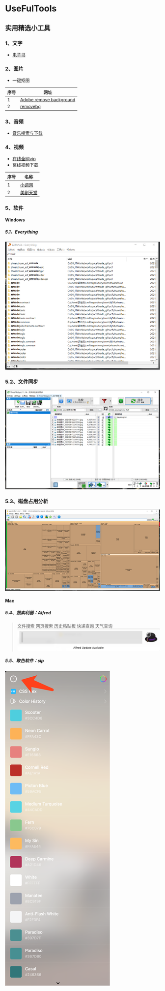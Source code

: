 # UseFulTools
## 实用精选小工具

### 1、文字
- [电子书](https://github.com/guoshijie/UseFulTools/blob/main/01-txt/%E7%94%B5%E5%AD%90%E4%B9%A6.md)

### 2、图片
- 一键抠图

序号 | 网址
--- | ---
1|[Adobe remove background](https://www.adobe.com/express/feature/image/transparent-background)
2|[removebg](https://www.remove.bg/zh/upload)

### 3、音频
- [音乐搜索与下载](https://github.com/guoshijie/UseFulTools/blob/main/03-audio/%E9%9F%B3%E4%B9%90%E6%90%9C%E7%B4%A2%E8%A7%A3%E5%86%B3%E6%96%B9%E6%A1%88.png)

### 4、视频
- [在线全网vip](https://github.com/guoshijie/UseFulTools/blob/main/04-video/video.md)
- 离线视频下载

序号 | 名称
--- | --- 
1|[小调网](http://www.xiaopian.com/)
2|[美剧天堂](https://www.meijutt.tv/)

### 5、软件
#### Windows
##### 5.1、Everything
![](https://github.com/guoshijie/UseFulTools/blob/main/05-saftware/windows/Everything.PNG)
### 5.2、文件同步
![](https://github.com/guoshijie/UseFulTools/blob/main/05-saftware/windows/FreeFileSync.PNG)
### 5.3、磁盘占用分析
![](https://github.com/guoshijie/UseFulTools/blob/main/05-saftware/windows/SpaceSniffer.PNG)

#### Mac
##### 5.4、搜索利器：Alfred
> 文件搜索
> 网页搜索
> 历史粘贴板
> 快递查询
> 天气查询
![](https://github.com/guoshijie/UseFulTools/blob/main/05-saftware/mac/Alfred.jpg)
##### 5.5、取色软件：sip
![](https://github.com/guoshijie/UseFulTools/blob/main/05-saftware/mac/sip.jpg)
